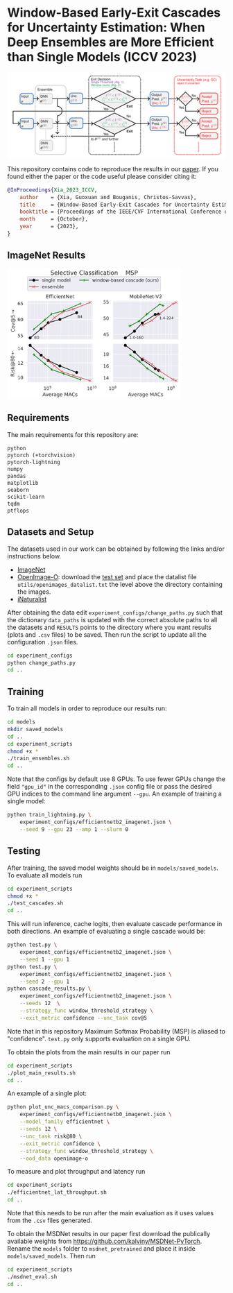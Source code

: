 # Window-Based Early-Exit Cascades for Uncertainty Estimation: When Deep Ensembles are More Efficient than Single Models (ICCV 2023)

![alt text](cascade-diagram.png)

This repository contains code to reproduce the results in our [paper](https://arxiv.org/abs/2303.08010). If you found either the paper or the code useful please consider citing it:

```bibtex
@InProceedings{Xia_2023_ICCV,
    author    = {Xia, Guoxuan and Bouganis, Christos-Savvas},
    title     = {Window-Based Early-Exit Cascades for Uncertainty Estimation: When Deep Ensembles are More Efficient than Single Models},
    booktitle = {Proceedings of the IEEE/CVF International Conference on Computer Vision (ICCV)},
    month     = {October},
    year      = {2023},
}
```



## ImageNet Results

<img src="imagenet-sc-results.png" alt="drawing" width="400"/>

## Requirements
The main requirements for this repository are:
```
python
pytorch (+torchvision)
pytorch-lightning
numpy
pandas
matplotlib
seaborn
scikit-learn
tqdm
ptflops
```


## Datasets and Setup
The datasets used in our work can be obtained by following the links and/or instructions below.
- [ImageNet](https://www.image-net.org/)
- [OpenImage-O](https://github.com/haoqiwang/vim): download the [test set](https://github.com/cvdfoundation/open-images-dataset) and place the datalist file `utils/openimages_datalist.txt` the level above the directory containing the images.
- [iNaturalist](https://github.com/deeplearning-wisc/large_scale_ood)


After obtaining the data edit `experiment_configs/change_paths.py` such that the dictionary `data_paths` is updated with the correct absolute paths to all the datasets and `RESULTS` points to the directory where you want results (plots and `.csv` files) to be saved. Then run the script to update all the configuration `.json` files.
```bash
cd experiment_configs
python change_paths.py
cd ..
```
## Training
To train all models in order to reproduce our results run:
```bash
cd models
mkdir saved_models
cd ..
cd experiment_scripts
chmod +x *
./train_ensembles.sh
cd ..
``` 
Note that the configs by default use 8 GPUs. To use fewer GPUs change the field `"gpu_id"` in the corresponding `.json` config file or pass the desired GPU indices to the command line argument `--gpu`. An example of training a single model:
```bash
python train_lightning.py \
    experiment_configs/efficientnetb2_imagenet.json \
    --seed 9 --gpu 23 --amp 1 --slurm 0
```
## Testing
After training, the saved model weights should be in `models/saved_models`. To evaluate all models run
```bash
cd experiment_scripts
chmod +x *
./test_cascades.sh
cd ..
```
This will run inference, cache logits, then evaluate cascade performance in both directions. An example of evaluating a single cascade would be:
```bash
python test.py \
    experiment_configs/efficientnetb2_imagenet.json \
    --seed 1 --gpu 1
python test.py \
    experiment_configs/efficientnetb2_imagenet.json \
    --seed 2 --gpu 1
python cascade_results.py \
    experiment_configs/efficientnetb2_imagenet.json \
    --seeds 12  \
    --strategy_func window_threshold_strategy \
    --exit_metric confidence --unc_task cov@5
```
Note that in this repository Maximum Softmax Probability (MSP) is aliased to "confidence". `test.py` only supports evaluation on a single GPU.


To obtain the plots from the main results in our paper run 
```bash
cd experiment_scripts
./plot_main_results.sh
cd ..
```
An example of a single plot:
```bash
python plot_unc_macs_comparison.py \
    experiment_configs/efficientnetb0_imagenet.json \
    --model_family efficientnet \
    --seeds 12 \
    --unc_task risk@80 \
    --exit_metric confidence \
    --strategy_func window_threshold_strategy \
    --ood_data openimage-o
```
To measure and plot throughput and latency run
```bash
cd experiment_scripts
./efficientnet_lat_throughput.sh
cd ..
```
Note that this needs to be run after the main evaluation as it uses values from the `.csv` files generated.

To obtain the MSDNet results in our paper first download the publically available weights from https://github.com/kalviny/MSDNet-PyTorch. Rename the `models` folder to `msdnet_pretrained` and place it inside `models/saved_models`. Then run
```bash
cd experiment_scripts
./msdnet_eval.sh
cd ..
``` 
